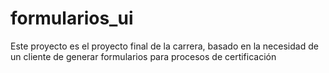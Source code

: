 # formularios_ui
Este proyecto es el proyecto final de la carrera, basado en la necesidad de un cliente de generar formularios para procesos de certificación
